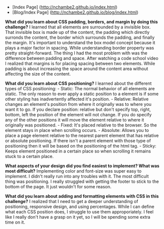 * [Index Page] (http://nchambe2.github.io/index.html)
* [Blog/Index Page] (http://nchambe2.github.io/blog/index.html)

**What did you learn about CSS padding, borders, and margin by doing this challenge?**
  I learned that all elements are surrounded by a invisible box. That invisible box is made up of the  content, the padding which directly surronds the content, the border which surrounds the padding, and finally the margin. It's important to understand the box model concept because it plays a major factor in spacing. While understanding border property was pretty straight-forward. The thing I had the most problem with was the difference between padding and space. After watching a code school video I realized that margins is for placing spacing between two elements. While padding is about increasing the space around the content area without affecting the size of the content.

**What did you learn about CSS positioning?**
  I learned about the different types of CSS positioning:
    - Static: The normal behavior of all elements are static. The only reason to ever apply a static position to a element is if some other styling has inadvertently affected it's position.
    - Relative: Relative changes an element's position from where it originally was to where you want it to go. If you declare position: relative but don't specify top, right, bottom, left the position of the element will not change. If you do specify any of the other positions it will move the element relative to where it originally was positioned.
    - Fixed: It's placed relative to the browser. So the element stays in place when scrolling occurs.
    - Absolute: Allows you to place a page element relative to the nearest parent element that has relative or absolute positioning. If there isn't a parent element with those type of positioning then it will be based on the positioning of the html tag.
    - Sticky: Keeps element positioned in a certain place so when scrolling it remains stuck to a certain place.

**What aspects of your design did you find easiest to implement? What was most difficult?**
  Implementing color and font-size was super easy to implement. I didn't really run into any troubles with it. The most difficult thing was positioning. I really struggled with getting the footer to stick to the bottom of the page. It just wouldn't for some reason.

**What did you learn about adding and formatting elements with CSS in this challenge?**
  I realized that I need to get a deeper understanding of positioning, responsive design, and using percentages. While I can define what each CSS position does, I struggle to use them approporiately.  I feel like I really don't have a grasp on it yet, so I will be spending some extra time on it.
